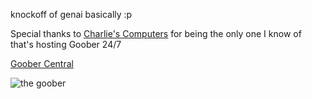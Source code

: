 knockoff of genai basically :p


Special thanks to [Charlie's Computers](https://github.com/PowerPCFan) for being the only one I know of that's hosting Goober 24/7

[Goober Central](https://github.com/whatdidyouexpect/goober-central)

![the goober](https://goober.whatdidyouexpect.eu/imgs/goobs/goobs.png)
